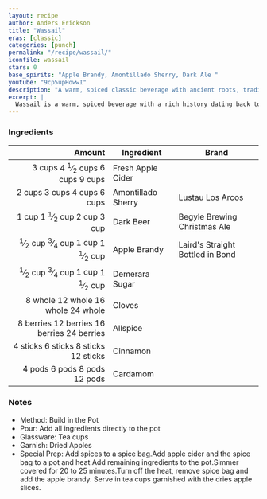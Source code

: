 ```yaml
---
layout: recipe
author: Anders Erickson
title: "Wassail"
eras: [classic]
categories: [punch]
permalink: "/recipe/wassail/"
iconfile: wassail
stars: 0
base_spirits: "Apple Brandy, Amontillado Sherry, Dark Ale "
youtube: "9cp5upHowwI"
description: "A warm, spiced classic beverage with ancient roots, traditionally made with mulled cider or ale and often spiked with brandy and sherry."
excerpt: |
  Wassail is a warm, spiced beverage with a rich history dating back to ancient England. It's traditionally made with mulled cider, ale, or wine, sweetened with honey or sugar, and flavored with warming spices like cinnamon, cloves, and nutmeg. It is often spiked with brandy and/or sherry.
---
```


### Ingredients

|    Amount | Ingredient         | Brand                            |
| --------: | ------------------ | -------------------------------- |
|    <span class="onex active">3 cups </span> <span class="onehalfx">4 <sup>1</sup>&frasl;<sub>2</sub> cups </span> <span class="twox">6 cups </span> <span class="threex">9 cups </span>| Fresh Apple Cider  |
|    <span class="onex active">2 cups </span> <span class="onehalfx">3 cups </span> <span class="twox">4 cups </span> <span class="threex">6 cups </span>| Amontillado Sherry | Lustau Los Arcos                 |
|     <span class="onex active">1 cup </span> <span class="onehalfx">1 <sup>1</sup>&frasl;<sub>2</sub> cup </span> <span class="twox">2 cup </span> <span class="threex">3 cup </span>| Dark Beer          | Begyle Brewing Christmas Ale     |
|   <span class="onex active"> <sup>1</sup>&frasl;<sub>2</sub> cup </span> <span class="onehalfx"> <sup>3</sup>&frasl;<sub>4</sub> cup </span> <span class="twox">1 cup </span> <span class="threex">1 <sup>1</sup>&frasl;<sub>2</sub> cup </span>| Apple Brandy       | Laird's Straight Bottled in Bond |
|   <span class="onex active"> <sup>1</sup>&frasl;<sub>2</sub> cup </span> <span class="onehalfx"> <sup>3</sup>&frasl;<sub>4</sub> cup </span> <span class="twox">1 cup </span> <span class="threex">1 <sup>1</sup>&frasl;<sub>2</sub> cup </span>| Demerara Sugar     |
|   <span class="onex active">8 whole </span> <span class="onehalfx">12 whole </span> <span class="twox">16 whole </span> <span class="threex">24 whole </span>| Cloves             |
| <span class="onex active">8 berries </span> <span class="onehalfx">12 berries </span> <span class="twox">16 berries </span> <span class="threex">24 berries </span>| Allspice           |
|  <span class="onex active">4 sticks </span> <span class="onehalfx">6 sticks </span> <span class="twox">8 sticks </span> <span class="threex">12 sticks </span>| Cinnamon           |
|    <span class="onex active">4 pods </span> <span class="onehalfx">6 pods </span> <span class="twox">8 pods </span> <span class="threex">12 pods </span>| Cardamom           |

### Notes

- Method: Build in the Pot
- Pour: Add all ingredients directly to the pot
- Glassware: Tea cups
- Garnish: Dried Apples
- Special Prep: Add spices to a spice bag.Add apple cider and the spice bag to a pot and heat.Add remaining ingredients to the pot.Simmer covered for 20 to 25 minutes.Turn off the heat, remove spice bag and add the apple brandy. Serve in tea cups garnished with the dries apple slices.

    
<script type="application/ld+json">
{
  "@context": "https://schema.org",
  "@type": "Recipe",
  "author": {
    "@type": "Person",
    "name": "{{ page.author }}"
    },
  "image": "{%- for page in page.categories limit: 1 %}{% assign cat = site.data.categories | where: "slug", page | first %}{{ site.url }}{{ site.baseurl}}/assets/images/category_{{cat.slug}}.svg{% endfor -%}",
  "description": "{{ page.excerpt | strip_html | replace: '"', "'" }}",
  "recipeIngredient": [
  " 3 cups Fresh Apple Cider ",
  " 2 cups Amontillado Sherry",
  "1 cup Dark Beer ",
  "0.5 cup Apple Brandy",
  "0.5 cup Demerara Sugar",
  "8 whole Cloves",
  "8 berries Allspice",
  " 4 sticks Cinnamon",
  " 4 pods Cardamom"
    ],
  "name": "{{ page.title }}",
  "recipeInstructions": [
    {
      "@type": "HowToStep",
      "text": "- Method: Build in the Pot"
    },
    {
      "@type": "HowToStep",
      "text": "- Pour: Add all ingredients directly to the pot"
    },
    {
      "@type": "HowToStep",
      "text": "- Glassware: Tea cups"
    },
    {
      "@type": "HowToStep",
      "text": "- Garnish: Dried Apples"
    },
    {
      "@type": "HowToStep",
      "text": "- Special Prep: Add spices to a spice bag.Add apple cider and the spice bag to a pot and heat.Add remaining ingredients to the pot.Simmer covered for 20 to 25 minutes.Turn off the heat, remove spice bag and add the apple brandy. Serve in tea cups garnished with the dries apple slices."
    }
    ],
  "recipeYield": "1 cocktail",
  "recipeCategory": "cocktail",
  {% if page.stars and site.data.ratings[page.iconfile].ratings -%}"aggregateRating": {
   "@type": "AggregateRating",
   "ratingValue": "{%- include stars_metadata.html %}",
   "bestRating": "5",
   "reviewCount": "2"},{%- endif %}
  "recipeCuisine": "global",
  "prepTime": "PT20M",
  "cookTime": "PT15S",
  "keywords": "{{ page.title }}, cocktail, {{ page.eras }}, {%- include category_metadata.html -%}, {%- include spirits_metadata.html -%}"
}
</script>

    